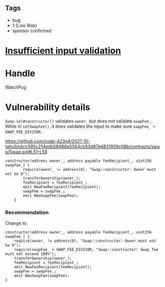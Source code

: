## Tags

- bug
- 1 (Low Risk)
- sponsor confirmed

# [Insufficient input validation](https://github.com/code-423n4/2021-10-tally-findings/issues/25) 

# Handle

WatchPug


# Vulnerability details

`Swap.sol#constructor()` validates `owner_` but does not validate `swapFee_`. While in `setSwapFee()`, it does validates the input to make sure `swapFee_ < SWAP_FEE_DIVISOR`.

https://github.com/code-423n4/2021-10-tally/blob/c585c214edb58486e0564cb53d87e4831959c08b/contracts/swap/Swap.sol#L51-L58

```solidity
constructor(address owner_, address payable feeRecipient_, uint256 swapFee_) {
        require(owner_ != address(0), "Swap::constructor: Owner must not be 0");
        transferOwnership(owner_);
        feeRecipient = feeRecipient_;
        emit NewFeeRecipient(feeRecipient);
        swapFee = swapFee_;
        emit NewSwapFee(swapFee);
    }
```

### Recommendation

Change to:

```solidity
constructor(address owner_, address payable feeRecipient_, uint256 swapFee_) {
    require(owner_ != address(0), "Swap::constructor: Owner must not be 0");
    require(swapFee_ < SWAP_FEE_DIVISOR, "Swap::constructor: Swap fee must not exceed 100%");
    transferOwnership(owner_);
    feeRecipient = feeRecipient_;
    emit NewFeeRecipient(feeRecipient);
    swapFee = swapFee_;
    emit NewSwapFee(swapFee);
}
```


